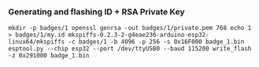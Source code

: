 ### Generating and flashing ID + RSA Private Key
`mkdir -p badges/1
openssl genrsa -out badges/1/private.pem 768
echo 1 > badges/1/my.id
mkspiffs-0.2.3-2-g4eae236-arduino-esp32-linux64/mkspiffs -c badges/1 -b 4096 -p 256 -s 0x16F000 badge_1.bin
esptool.py --chip esp32 --port /dev/ttyUSB0 --baud 115200 write_flash -z 0x291000 badge_1.bin`

